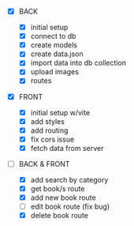 - [x] BACK

  - [x] initial setup
  - [x] connect to db
  - [x] create models
  - [x] create data.json
  - [x] import data into db collection
  - [x] upload images
  - [x] routes

- [x] FRONT

  - [x] initial setup w/vite
  - [x] add styles
  - [x] add routing
  - [x] fix cors issue
  - [x] fetch data from server

- [ ] BACK & FRONT

  - [x] add search by category
  - [x] get book/s route
  - [x] add new book route
  - [ ] edit book route (fix bug)
  - [x] delete book route
